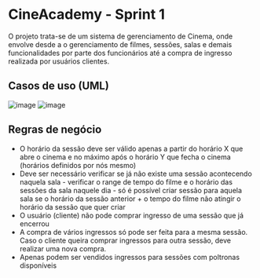 # CineAcademy - Sprint 1 
O projeto trata-se de um sistema de gerenciamento de Cinema, onde envolve desde a o gerenciamento de filmes, sessões, salas e demais funcionalidades por parte dos funcionários até a compra de ingresso realizada por usuários clientes.

## Casos de uso (UML)

![image](https://user-images.githubusercontent.com/83462514/188255653-ca6ba75d-b143-41d6-b686-6da6310b0b00.png)
![image](https://user-images.githubusercontent.com/83462514/188255681-bbfdfbf0-6bbf-4f29-bbe9-489cea3cc616.png)

## Regras de negócio 
* O horário da sessão deve ser válido apenas a partir do horário X que abre o cinema e no máximo após o horário Y que fecha o cinema (horários definidos por nós mesmo)
* Deve ser necessário verificar se já não existe uma sessão acontecendo naquela sala - verificar o range de tempo do filme e o horário das sessões da sala naquele dia - só é possível criar sessão para aquela sala se o horário da sessão anterior + o tempo do filme não atingir o horário da sessão que quer criar
* O usuário (cliente) não pode comprar ingresso de uma sessão que já encerrou
* A compra de vários ingressos só pode ser feita para a mesma sessão. Caso o cliente queira comprar ingressos para outra sessão, deve realizar uma nova compra.
* Apenas podem ser vendidos ingressos para sessões com poltronas disponíveis

